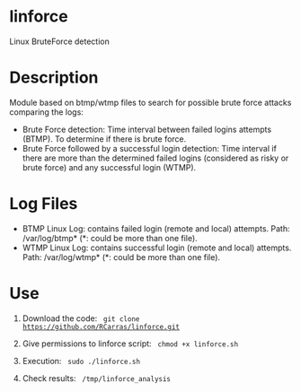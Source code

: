 # linforce
Linux BruteForce detection

# Description
Module based on btmp/wtmp files to search for possible brute force attacks comparing the logs:
- Brute Force detection: Time interval between failed logins attempts (BTMP). To determine if there is brute force.
- Brute Force followed by a successful login detection: Time interval if there are more than the determined failed logins (considered as risky or brute force) and any successful login (WTMP).

# Log Files
- BTMP Linux Log: contains failed login (remote and local) attempts.
Path: /var/log/btmp* (*: could be more than one file).
- WTMP Linux Log: contains successful login (remote and local) attempts.
Path: /var/log/wtmp* (*: could be more than one file).

# Use
1. Download the code:
<code> git clone https://github.com/RCarras/linforce.git </code>

2. Give permissions to linforce script:
<code> chmod +x linforce.sh </code>

3. Execution:
<code> sudo ./linforce.sh </code>

4. Check results:
<code> /tmp/linforce_analysis </code>
